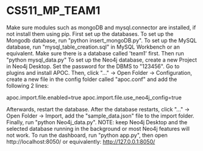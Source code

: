 # CS511_MP_TEAM1

Make sure modules such as mongoDB and mysql.connector are installed, if not install them using pip.
First set up the databases. To set up the Mongodb database, run "python insert_mongoDB.py".
To set up the MySQL database, run "mysql_table_creation.sql" in MySQL Workbench or an equivalent. Make sure there is a database called 'team1' first. Then run "python mysql_data.py"
To set up the Neo4j database, create a new Project in Neo4j Desktop. Set the password for the DBMS to "123456". Go to plugins and install APOC.
Then, click "..." -> Open Folder -> Configuration, create a new file in the config folder called "apoc.conf" and add the following 2 lines:

apoc.import.file.enabled=true
apoc.import.file.use_neo4j_config=true

Afterwards, restart the database. After the database restarts, click "..." -> Open Folder -> Import, add the "sample_data.json" file to the import folder.
Finally, run "python Neo4j_data.py". NOTE: keep Neo4j Desktop and the selected database running in the background or most Neo4j features will not work.
To run the dashboard, run "python app.py", then open http://localhost:8050/ or equivalently: http://127.0.0.1:8050/